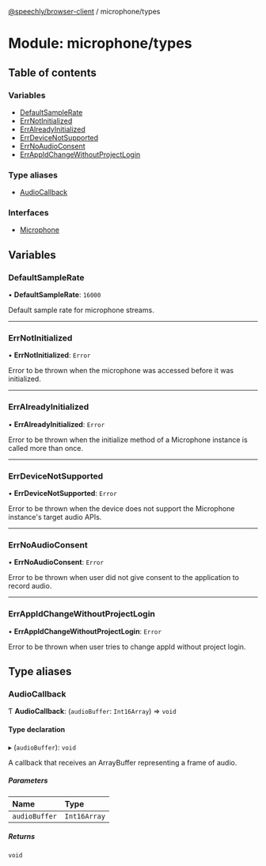 [@speechly/browser-client](../README.md) / microphone/types

# Module: microphone/types

## Table of contents

### Variables

- [DefaultSampleRate](microphone_types.md#defaultsamplerate)
- [ErrNotInitialized](microphone_types.md#errnotinitialized)
- [ErrAlreadyInitialized](microphone_types.md#erralreadyinitialized)
- [ErrDeviceNotSupported](microphone_types.md#errdevicenotsupported)
- [ErrNoAudioConsent](microphone_types.md#errnoaudioconsent)
- [ErrAppIdChangeWithoutProjectLogin](microphone_types.md#errappidchangewithoutprojectlogin)

### Type aliases

- [AudioCallback](microphone_types.md#audiocallback)

### Interfaces

- [Microphone](../interfaces/microphone_types.Microphone.md)

## Variables

### DefaultSampleRate

• **DefaultSampleRate**: ``16000``

Default sample rate for microphone streams.

___

### ErrNotInitialized

• **ErrNotInitialized**: `Error`

Error to be thrown when the microphone was accessed before it was initialized.

___

### ErrAlreadyInitialized

• **ErrAlreadyInitialized**: `Error`

Error to be thrown when the initialize method of a Microphone instance is called more than once.

___

### ErrDeviceNotSupported

• **ErrDeviceNotSupported**: `Error`

Error to be thrown when the device does not support the Microphone instance's target audio APIs.

___

### ErrNoAudioConsent

• **ErrNoAudioConsent**: `Error`

Error to be thrown when user did not give consent to the application to record audio.

___

### ErrAppIdChangeWithoutProjectLogin

• **ErrAppIdChangeWithoutProjectLogin**: `Error`

Error to be thrown when user tries to change appId without project login.

## Type aliases

### AudioCallback

Ƭ **AudioCallback**: (`audioBuffer`: `Int16Array`) => `void`

#### Type declaration

▸ (`audioBuffer`): `void`

A callback that receives an ArrayBuffer representing a frame of audio.

##### Parameters

| Name | Type |
| :------ | :------ |
| `audioBuffer` | `Int16Array` |

##### Returns

`void`
